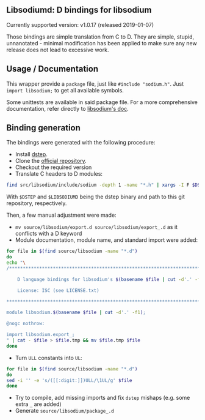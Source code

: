 ## Libsodiumd: D bindings for libsodium

Currently supported version: v1.0.17 (released 2019-01-07)

Those bindings are simple translation from C to D.
They are simple, stupid, unnanotated - minimal modification has been applied
to make sure any new release does not lead to excessive work.

## Usage / Documentation

This wrapper provide a `package` file, just like `#include "sodium.h"`.
Just `import libsodium;` to get all available symbols.

Some unittests are available in said package file.
For a more comprehensive documentation, refer directly to [libsodium's doc](https://libsodium.gitbook.io/doc/).

## Binding generation

The bindings were generated with the following procedure:
- Install [dstep](https://github.com/jacob-carlborg/dstep).
- Clone the [official repository](https://github.com/jedisct1/libsodium/).
- Checkout the required version
- Translate C headers to D modules:
```sh
find src/libsodium/include/sodium -depth 1 -name "*.h" | xargs -I F $DSTEP -Isrc/libsodium/include/sodium/ F -o $LIBSODIUMD/source/libsodium/$(basename F | cut -d'.' -f1).d
```
  With `$DSTEP` and `$LIBSODIUMD` being the dstep binary and path to this git repository, respectively.

Then, a few manual adjustment were made:
- `mv source/libsodium/export.d source/libsodium/export_.d` as it conflicts with a D keyword
- Module documentation, module name, and standard import were added:
```sh
for file in $(find source/libsodium -name "*.d")
do
echo "\
/*******************************************************************************

    D language bindings for libsodium's $(basename $file | cut -d'.' -f1).h

    License: ISC (see LICENSE.txt)

*******************************************************************************/

module libsodium.$(basename $file | cut -d'.' -f1);

@nogc nothrow:

import libsodium.export_;
" | cat - $file > $file.tmp && mv $file.tmp $file
done
```
- Turn `ULL` constants into `UL`:
```sh
for file in $(find source/libsodium -name "*.d")
do
sed -i '' -e 's/([[:digit:]])ULL/\1UL/g' $file
done
```

- Try to compile, add missing imports and fix `dstep` mishaps (e.g. some extra `_` are added)
- Generate `source/libsodium/package_.d`
